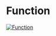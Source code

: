# Function
[![Function](https://miro.medium.com/max/2000/1*jBIDpSFyjlc99-wwCMtUfA.png)](https://drive.google.com/file/d/1lcuFd3dXpvrOg16AIwFRYv0fZ-yJwWP6/view?usp=sharing "Function")
